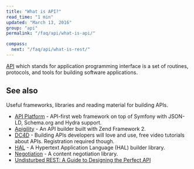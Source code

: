 ```yaml
---
title: "What is API?"
read_time: "1 min"
updated: "March 13, 2016"
group: "api"
permalink: "/faq/api/what-is-api/"

compass:
  next: "/faq/api/what-is-rest/"
---
```


[API](https://en.wikipedia.org/wiki/Application_programming_interface) which stands for application programming interface is a set of routines, protocols, and tools for building software applications.

## See also

Useful frameworks, libraries and reading material for building APIs.

* [API Platform](https://api-platform.com/) - API-first web framework on top of Symfony with JSON-LD, Schema.org and Hydra support.
* [Apigility](https://github.com/zfcampus/zf-apigility-skeleton) - An API builder built with Zend Framework 2.
* [DC4D](http://daycamp4developers.com/previous-meetings/building-apis-developers-will-love-and-use/) - Building APIs developers will love and use, free video tutorials about APIs. Registration required though.
* [HAL](https://github.com/blongden/hal) - A Hypertext Application Language (HAL) builder library.
* [Negotiation](https://github.com/willdurand/Negotiation) - A content negotiation library.
* [Undisturbed REST: A Guide to Designing the Perfect API](http://mulesoft.com/restbook)
